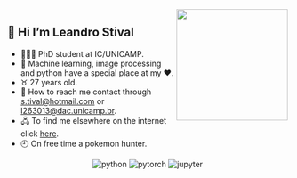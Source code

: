 <img align="right" height="200" src="https://media.giphy.com/media/NHUONhmbo448/giphy.gif"/>
<!-- <img align="right" height="200" src="https://media.giphy.com/media/VFwgoSSIBaN9wcE5B1/giphy.gif"/> -->

## 👋 Hi I’m Leandro Stival
- 🧑🏻‍🎓 PhD student at IC/UNICAMP.
- 👀 Machine learning, image processing and python have a special place at my ❤️.
- ♉ 27 years old.
- 💌 How to reach me contact through s.tival@hotmail.com or l263013@dac.unicamp.br.
- 🖧 To find me elsewhere on the internet click [here](https://lstival.github.io/).
- 🕘 On free time a pokemon hunter.

<div align="center">
  <img src="https://img.shields.io/badge/-python-B0E0E6?logo=python" alt="python">
  <img src="https://img.shields.io/badge/-pytorch-FA8072?logo=pytorch" alt="pytorch">
  <img src="https://img.shields.io/badge/-jupyter-8B0000?logo=jupyter" alt="jupyter">
</div>

<!--
**lstival/lstival** is a ✨ _special_ ✨ repository because its `README.md` (this file) appears on your GitHub profile.

Here are some ideas to get you started:
### Hi there 👋

![](https://img.shields.io/badge/-pytorch-FA8072?logo=pytorch)
![](https://img.shields.io/badge/-pytorch-B0E0E6?logo=python)
![](https://img.shields.io/badge/-pytorch-8B0000?logo=jupyter)

-->
